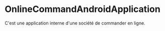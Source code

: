 # OnlineCommandAndroidApplication
C'est une application interne d'une société de commander en ligne.
